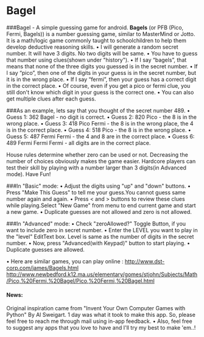 Bagel
=====

###Bagel - A simple guessing game for android.
**Bagels** (or PFB (Pico, Fermi, Bagels)) is a number guessing game, similar to MasterMind or Jotto.
It is a math/logic game commonly taught to schoolchildren to help them develop deductive reasoning skills.
• I will generate a random secret number. It will have 3 digits. No two digits will be same.
• You have to guess that number using clues(shown under "history"). 
• If I say “bagels”, that means that none of the three digits you guessed is in the secret number.
• If I say “pico”, then one of the digits in your guess is in the secret number, but it is in the wrong place.
• If I say “fermi”, then your guess has a correct digit in the correct place.
• Of course, even if you get a pico or fermi clue, you still don't know which digit in your guess is the correct one.
• You can also get multiple clues after each guess. 

###As an example, lets say that you thought of the secret number 489.
• Guess 1: 362 Bagel - no digit is correct.
• Guess 2: 820 Pico - the 8 is in the wrong place.
• Guess 3: 418 Pico Fermi - the 8 is in the wrong place, the 4 is in the correct place.
• Guess 4: 518 Pico - the 8 is in the wrong place.
• Guess 5: 487 Fermi Fermi - the 4 and 8 are in the correct place.
• Guess 6: 489 Fermi Fermi Fermi - all digits are in the correct place.

House rules determine whether zero can be used or not. Decreasing the number of choices obviously makes the game easier. Hardcore players can test their skill by playing with a number larger than 3 digits(in Advanced mode). Have Fun!

###In "Basic" mode:
• Adjust the digits using "up" and "down" buttons.
• Press "Make This Guess" to tell me your guess.You cannot guess same number again and again.
• Press < and > buttons to review these clues while playing.Select "New Game" from menu to end current game and start a new game.
• Duplicate guesses are not allowed and zero is not allowed.

###In "Advanced" mode:
• Check "zeroAllowed?" Toggle Button, if you want to include zero in secret number.
• Enter the LEVEL you want to play in the "level" EditText box. Level is same as the number of digits in the secret number.
• Now, press "Advanced(with Keypad)" button to start playing.
• Duplicate guesses are allowed.


• Here are similar games, you can play online : http://www.dst-corp.com/james/Bagels.html
http://www.newbedford.k12.ma.us/elementary/gomes/stjohn/Subjects/Math/Pico,%20Fermi,%20Bagel/Pico,%20Fermi,%20Bagel.html

#### News:
Original inspiration came from "Invent Your Own Computer Games with Python" By Al Sweigart.
1 day was what it took to make this app. So, please feel free to reach me through mail using in-app feedback.
• Also, feel free to suggest any apps that you love to have and I'll try my best to make 'em..!
